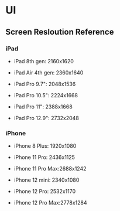 # UI

## Screen Resloution Reference 

### iPad

* iPad 8th gen:		2160x1620

* iPad Air 4th gen:	2360x1640

* iPad Pro 9.7":	2048x1536

* iPad Pro 10.5":	2224x1668

* iPad Pro 11":		2388x1668

* iPad Pro 12.9":	2732x2048


### iPhone

* iPhone 8 Plus:	1920x1080

* iPhone 11 Pro:	2436x1125

* iPhone 11 Pro Max:2688x1242

* iPhone 12 mini:	2340x1080

* iPhone 12 Pro:	2532x1170

* iPhone 12 Pro Max:2778x1284



